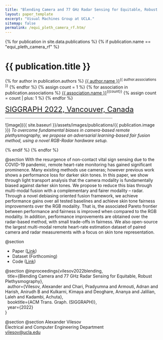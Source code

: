 ```yaml
---
title: "Blending Camera and 77 GHz Radar Sensing for Equitable, Robust Plethysmography"
layout: paper_template
excerpt: "Visual Machines Group at UCLA."
sitemap: false
permalink: /equi_pleth_camera_rf.htm/
---
```


{% for publication in site.data.publications %}
{% if publication.name == "equi_pleth_camera_rf" %}

# {{ publication.title }}

{% for author in publication.authors %} [{{ author.name }}]({{author.link}})<sup>{{ author.associations }}</sup>
{% endfor %}
{% assign count = 1 %}
{% for association in publication.associations %} [{{ association.name }}]({{association.link}})<sup>{{count}}</sup> {% assign count = count | plus: 1 %}
{% endfor %}

<font color="gray" size="5"><a href="https://s2022.siggraph.org/">SIGGRAPH 2022, Vancouver, Canada</a></font>

<hr class="center" style="width: 70%; color: grey; height: 0.1px; background-color:grey;"/>

![image]({{ site.baseurl }}/assets/images/publications/{{ publication.image }})
*To overcome fundamental biases in camera-based remote plethysmography, we propose an adversarial learning-based fair fusion method, using a novel RGB-Radar hardware setup.*
<br>

{% endif %}
{% endfor %}

<!--

  1 Abstract
  2 Files
  3 Citations
  4 Press
  5 Contact
  6 FAQ
  7 Media

-->

@section
With the resurgence of non-contact vital sign sensing due to the COVID-19 pandemic, remote heart-rate monitoring has gained significant prominence. Many existing methods use cameras; however previous work shows a performance loss for darker skin tones. In this paper, we show through light transport analysis that the camera modality is fundamentally biased against darker skin tones. We propose to reduce this bias through multi-modal fusion with a complementary and fairer modality – radar. Through a novel debiasing oriented fusion framework, we achieve performance gains over all tested baselines and achieve skin tone fairness improvements over the RGB modality. That is, the associated Pareto frontier between performance and fairness is improved when compared to the RGB modality. In addition, performance improvements are obtained over the radar-based method, with small trade-offs in fairness. We also open-source the largest multi-modal remote heart-rate estimation dataset of paired camera and radar measurements with a focus on skin tone representation.


@section
- Paper ([Link](https://dl.acm.org/doi/10.1145/3528223.3530161)) 
- Dataset (Forthcoming)
- Code ([Link](https://github.com/UCLA-VMG/EquiPleth/))

@section
@inproceedings{vilesov2022blending, \
  &nbsp; title={Blending Camera and 77 GHz Radar Sensing for Equitable, Robust Plethysmography}, \
  &nbsp; author={Vilesov, Alexander and Chari, Pradyumna and Armouti, Adnan and Harish, Anirudh B and Kulkarni, Kimaya and Deoghare, Ananya and Jalilian, Laleh and Kadambi, Achuta}, \
  &nbsp; booktitle={ACM Trans. Graph. (SIGGRAPH)}, \
  &nbsp; year={2022} \
}

@section
@section
Alexander Vilesov \
Electrical and Computer Engineering Department \
vilesov@ucla.edu
